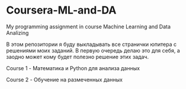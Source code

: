 # Coursera-ML-and-DA
My programming assignment in course Machine Learning and Data Analizing

В этом репозитории я буду выкладывать все странички юпитера с решениями моих заданий. В первую очередь делаю это для себя, а заодно может кому будет полезно решение этих задач.

Course 1 - Математика и Python для анализа данных

Course 2 - Обучение на размеченных данных
